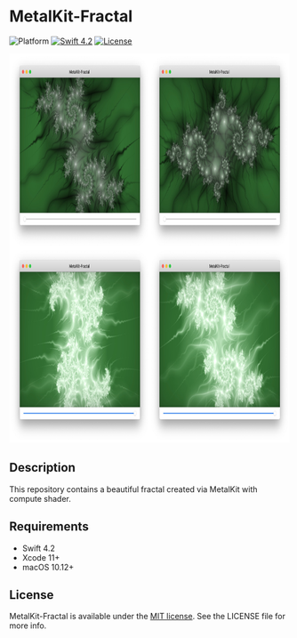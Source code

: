 # MetalKit-Fractal

![Platform](https://img.shields.io/badge/platform-macOS-lightgrey)
[![Swift 4.2](https://img.shields.io/badge/Swift-4.2-orange.svg?style=flat)](https://developer.apple.com/swift/)
[![License](https://img.shields.io/cocoapods/l/Compass.svg?style=flat)](http://cocoadocs.org/docsets/Compass)

<p align="center"><img src="https://github.com/peteliev/MetalKit-Fractal/blob/develop/Resources/fractals.jpg" height="700"/></p>

## Description

This repository contains a beautiful fractal created via MetalKit with compute shader.  

## Requirements

* Swift 4.2
* Xcode 11+
* macOS 10.12+

## License

MetalKit-Fractal is available under the [MIT license](https://github.com/peteliev/YPSwipeableStackView/blob/develop/LICENSE). See the LICENSE file for more info.
